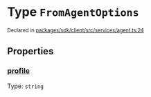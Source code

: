 # Type `FromAgentOptions`
<sub>Declared in [packages/sdk/client/src/services/agent.ts:24](https://github.com/dxos/dxos/blob/a81c792ef/packages/sdk/client/src/services/agent.ts#L24)</sub>




## Properties
### [profile](https://github.com/dxos/dxos/blob/a81c792ef/packages/sdk/client/src/services/agent.ts#L25)
Type: <code>string</code>





